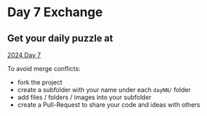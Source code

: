 # Day 7 Exchange

## Get your daily puzzle at

[2024 Day 7](https://adventofcode.com/2024/day/7)

To avoid merge conflicts:

* fork the project
* create a subfolder with your name under each `dayNN/` folder
* add files / folders / images into your subfolder
* create a Pull-Request to share your code and ideas with others

